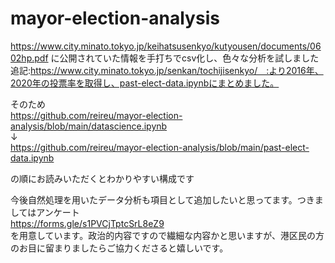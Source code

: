 # mayor-election-analysis

https://www.city.minato.tokyo.jp/keihatsusenkyo/kutyousen/documents/0602hp.pdf
に公開されていた情報を手打ちでcsv化し、色々な分析を試しました<br>
追記:https://www.city.minato.tokyo.jp/senkan/tochijisenkyo/　:より2016年、2020年の投票率を取得し、past-elect-data.ipynbにまとめました。

そのため<br>
https://github.com/reireu/mayor-election-analysis/blob/main/datascience.ipynb<br>
↓<br>
https://github.com/reireu/mayor-election-analysis/blob/main/past-elect-data.ipynb<br>

の順にお読みいただくとわかりやすい構成です

今後自然処理を用いたデータ分析も項目として追加したいと思ってます。つきましてはアンケート<br>
https://forms.gle/s1PVCjTptcSrL8eZ9<br>
を用意しています。政治的内容ですので繊細な内容かと思いますが、港区民の方のお目に留まりましたらご協力くださると嬉しいです。
